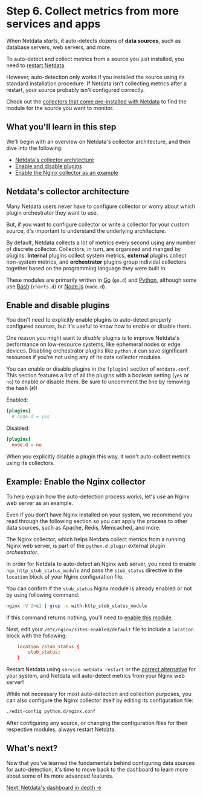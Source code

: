 # Step 6. Collect metrics from more services and apps

When Netdata _starts_, it auto-detects dozens of **data sources**, such as database servers, web servers, and more.

To auto-detect and collect metrics from a source you just installed, you need to [restart
Netdata](../getting-started.md#start-stop-and-restart-netdata).

However, auto-detection only works if you installed the source using its standard installation
procedure. If Netdata isn't collecting metrics after a restart, your source probably isn't configured
correctly.

Check out the [collectors that come pre-installed with Netdata](../../collectors/COLLECTORS.md) to find the module for
the source you want to monitor.

## What you'll learn in this step

We'll begin with an overview on Netdata's collector architecture, and then dive into the following:

-   [Netdata's collector architecture](#netdatas-collector-architecture)
-   [Enable and disable plugins](#enable-and-disable-plugins)
-   [Enable the Nginx collector as an example](#example-enable-the-nginx-collector)

## Netdata's collector architecture

Many Netdata users never have to configure collector or worry about which plugin orchestrator they want to use.

But, if you want to configure collector or write a collector for your custom source, it's important to understand the
underlying architecture.

By default, Netdata collects a lot of metrics every second using any number of discrete collector. Collectors, in turn,
are organized and manged by plugins. **Internal** plugins collect system metrics, **external** plugins collect
non-system metrics, and **orchestrator** plugins group individal collectors together based on the programming language
they were built in.

These modules are primarily written in [Go](../../collectors/go.d.plugin/) (`go.d`) and
[Python](../../collectors/python.d.plugin/), although some use [Bash](../../collectors/charts.d.plugin/) (`charts.d`) or
[Node.js](../../collectors/node.d.plugin/) (`node.d`).

## Enable and disable plugins

You don't need to explicitly enable plugins to auto-detect properly configured sources, but it's useful to know how to
enable or disable them.

One reason you might want to _disable_ plugins is to improve Netdata's performance on low-resource systems, like
ephemeral nodes or edge devices. Disabling orchestrator plugins like `python.d` can save significant resources if you're
not using any of its data collector modules.

You can enable or disable plugins in the `[plugin]` section of `netdata.conf`. This section features a list of all the
plugins with a boolean setting (`yes` or `no`) to enable or disable them. Be sure to uncomment the line by removing the
hash (`#`)!

Enabled:

```conf
[plugins]
  # node.d = yes
```

Disabled:

```conf
[plugins]
  node.d = no
```

When you explicitly disable a plugin this way, it won't auto-collect metrics using its collectors.

## Example: Enable the Nginx collector

To help explain how the auto-detection process works, let's use an Nginx web server as an example. 

Even if you don't have Nginx installed on your system, we recommend you read through the following section so you can
apply the process to other data sources, such as Apache, Redis, Memcached, and more.

The Nginx collector, which helps Netdata collect metrics from a running Nginx web server, is part of the
`python.d.plugin` external plugin _orchestrator_.

In order for Netdata to auto-detect an Nginx web server, you need to enable `ngx_http_stub_status_module` and pass the
`stub_status` directive in the `location` block of your Nginx configuration file.

You can confirm if the `stub_status` Nginx module is already enabled or not by using following command:

```sh
nginx -V 2>&1 | grep -o with-http_stub_status_module
```

If this command returns nothing, you'll need to [enable this module](https://www.nginx.com/blog/monitoring-nginx/).

Next, edit your `/etc/nginx/sites-enabled/default` file to include a `location` block with the following:

```conf
    location /stub_status {
        stub_status;
    }
```

Restart Netdata using `service netdata restart` or the [correct
alternative](../getting-started.md#start-stop-and-restart-netdata) for your system, and Netdata will auto-detect
metrics from your Nginx web server!

While not necessary for most auto-detection and collection purposes, you can also configure the Nginx collector itself
by editing its configuration file:

```sh
./edit-config python.d/nginx.conf
```

After configuring any source, or changing the configuration files for their respective modules, always restart Netdata.

## What's next?

Now that you've learned the fundamentals behind configuring data sources for auto-detection, it's time to move back to
the dashboard to learn more about some of its more advanced features.

[Next: Netdata's dashboard in depth &rarr;](step-07.md)
